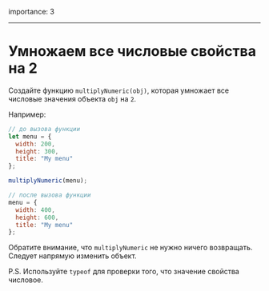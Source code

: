 importance: 3

---

# Умножаем все числовые свойства на 2

Создайте функцию `multiplyNumeric(obj)`, которая умножает все числовые значения объекта `obj` на `2`.

Например:

```js
// до вызова функции
let menu = {
  width: 200,
  height: 300,
  title: "My menu"
};

multiplyNumeric(menu);

// после вызова функции
menu = {
  width: 400,
  height: 600,
  title: "My menu"
};
```

Обратите внимание, что `multiplyNumeric` не нужно ничего возвращать. Следует напрямую изменить объект.

P.S. Используйте `typeof` для проверки того, что значение свойства числовое.

